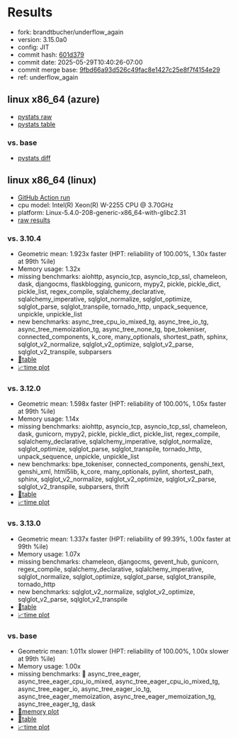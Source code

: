 # Results

- fork: brandtbucher/underflow_again
- version: 3.15.0a0
- config: JIT
- commit hash: [601d379](https://github.com/brandtbucher/cpython/commit/601d379)
- commit date: 2025-05-29T10:40:26-07:00
- commit merge base: [9fbd66a93d526c49fac8e1427c25e8f7f4154e29](https://github.com/python/cpython/commit/9fbd66a93d526c49fac8e1427c25e8f7f4154e29)
- ref: underflow_again

## linux x86_64 (azure)

- [pystats raw](bm-20250529-azure-x86_64-brandtbucher-underflow_again-3.15.0a0-601d379-pystats.json)
- [pystats table](bm-20250529-azure-x86_64-brandtbucher-underflow_again-3.15.0a0-601d379-pystats.md)

### vs. base

- [pystats diff](bm-20250529-azure-x86_64-brandtbucher-underflow_again-3.15.0a0-601d379-pystats-vs-base.md)

## linux x86_64 (linux)

- [GitHub Action run](https://github.com/faster-cpython/benchmarking/actions/runs/15329942965)
- cpu model: Intel(R) Xeon(R) W-2255 CPU @ 3.70GHz
- platform: Linux-5.4.0-208-generic-x86_64-with-glibc2.31
- [raw results](bm-20250529-linux-x86_64-brandtbucher-underflow_again-3.15.0a0-601d379.json)

### vs. 3.10.4

- Geometric mean: 1.923x faster (HPT: reliability of 100.00%, 1.30x faster at 99th %ile)
- Memory usage: 1.32x
- missing benchmarks: aiohttp, asyncio_tcp, asyncio_tcp_ssl, chameleon, dask, djangocms, flaskblogging, gunicorn, mypy2, pickle, pickle_dict, pickle_list, regex_compile, sqlalchemy_declarative, sqlalchemy_imperative, sqlglot_normalize, sqlglot_optimize, sqlglot_parse, sqlglot_transpile, tornado_http, unpack_sequence, unpickle, unpickle_list
- new benchmarks: async_tree_cpu_io_mixed_tg, async_tree_io_tg, async_tree_memoization_tg, async_tree_none_tg, bpe_tokeniser, connected_components, k_core, many_optionals, shortest_path, sphinx, sqlglot_v2_normalize, sqlglot_v2_optimize, sqlglot_v2_parse, sqlglot_v2_transpile, subparsers
- [📄table](bm-20250529-linux-x86_64-brandtbucher-underflow_again-3.15.0a0-601d379-vs-3.10.4.md)
- [📈time plot](bm-20250529-linux-x86_64-brandtbucher-underflow_again-3.15.0a0-601d379-vs-3.10.4.svg)

### vs. 3.12.0

- Geometric mean: 1.598x faster (HPT: reliability of 100.00%, 1.05x faster at 99th %ile)
- Memory usage: 1.14x
- missing benchmarks: aiohttp, asyncio_tcp, asyncio_tcp_ssl, chameleon, dask, gunicorn, mypy2, pickle, pickle_dict, pickle_list, regex_compile, sqlalchemy_declarative, sqlalchemy_imperative, sqlglot_normalize, sqlglot_optimize, sqlglot_parse, sqlglot_transpile, tornado_http, unpack_sequence, unpickle, unpickle_list
- new benchmarks: bpe_tokeniser, connected_components, genshi_text, genshi_xml, html5lib, k_core, many_optionals, pylint, shortest_path, sphinx, sqlglot_v2_normalize, sqlglot_v2_optimize, sqlglot_v2_parse, sqlglot_v2_transpile, subparsers, thrift
- [📄table](bm-20250529-linux-x86_64-brandtbucher-underflow_again-3.15.0a0-601d379-vs-3.12.0.md)
- [📈time plot](bm-20250529-linux-x86_64-brandtbucher-underflow_again-3.15.0a0-601d379-vs-3.12.0.svg)

### vs. 3.13.0

- Geometric mean: 1.337x faster (HPT: reliability of 99.39%, 1.00x faster at 99th %ile)
- Memory usage: 1.07x
- missing benchmarks: chameleon, djangocms, gevent_hub, gunicorn, regex_compile, sqlalchemy_declarative, sqlalchemy_imperative, sqlglot_normalize, sqlglot_optimize, sqlglot_parse, sqlglot_transpile, tornado_http
- new benchmarks: sqlglot_v2_normalize, sqlglot_v2_optimize, sqlglot_v2_parse, sqlglot_v2_transpile
- [📄table](bm-20250529-linux-x86_64-brandtbucher-underflow_again-3.15.0a0-601d379-vs-3.13.0.md)
- [📈time plot](bm-20250529-linux-x86_64-brandtbucher-underflow_again-3.15.0a0-601d379-vs-3.13.0.svg)

### vs. base

- Geometric mean: 1.011x slower (HPT: reliability of 100.00%, 1.00x slower at 99th %ile)
- Memory usage: 1.00x
- missing benchmarks: 🔴 async_tree_eager, async_tree_eager_cpu_io_mixed, async_tree_eager_cpu_io_mixed_tg, async_tree_eager_io, async_tree_eager_io_tg, async_tree_eager_memoization, async_tree_eager_memoization_tg, async_tree_eager_tg, dask
- [🧠memory plot](bm-20250529-linux-x86_64-brandtbucher-underflow_again-3.15.0a0-601d379-vs-base-mem.svg)
- [📄table](bm-20250529-linux-x86_64-brandtbucher-underflow_again-3.15.0a0-601d379-vs-base.md)
- [📈time plot](bm-20250529-linux-x86_64-brandtbucher-underflow_again-3.15.0a0-601d379-vs-base.svg)

